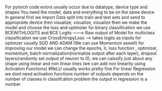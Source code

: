 For pytorch code errors usually occur due to datatype, device type and shapes
You need the model, data and everything to be on the same device
In general first we import Data split into train and test sets and send to appropraite device
then visualize, visualize, visualize
then we make the model and choose the loss and optimzier 
for binary classification we use BCEWITHLOGITS and BCE Logits ---> Raw output of Model
for multiclass classification we use CrossEntropyLoss --> takes logits as inputs
for optimzer usually SGD AND ADAM (We can use Momentum aswell)
for Improving our model we can change the epochs, lr, loss function , optimizer, momentum, batch normalization(normalize output after each layer), dropout layers(randomly set output of neuron to 0),
we can calssify just about any shape using linear and non linear lines (we can add non linearity using Activation Functions) #ReLU usually works pretty fine
For linear Regression we dont need activation functions
number of outputs depends on the number of classes in classifcation problem
the output in regression is a number
